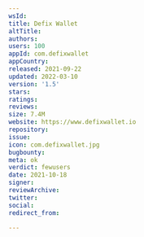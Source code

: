 ```yaml
---
wsId: 
title: Defix Wallet
altTitle: 
authors: 
users: 100
appId: com.defixwallet
appCountry: 
released: 2021-09-22
updated: 2022-03-10
version: '1.5'
stars: 
ratings: 
reviews: 
size: 7.4M
website: https://www.defixwallet.io
repository: 
issue: 
icon: com.defixwallet.jpg
bugbounty: 
meta: ok
verdict: fewusers
date: 2021-10-18
signer: 
reviewArchive: 
twitter: 
social: 
redirect_from: 

---
```


